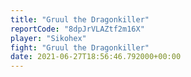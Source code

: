 ```yaml
---
title: "Gruul the Dragonkiller"
reportCode: "8dpJrVLAZtf2m16X"
player: "Sikohex"
fight: "Gruul the Dragonkiller"
date: 2021-06-27T18:56:46.792000+00:00
---
```

